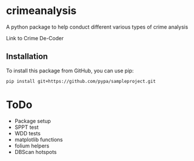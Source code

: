 # crimeanalysis

A python package to help conduct different various types of crime analysis

Link to Crime De-Coder

## Installation

To install this package from GitHub, you can use pip:

```bash
pip install git+https://github.com/pypa/sampleproject.git
```

# ToDo

 - Package setup
 - SPPT test
 - WDD tests
 - matplotlib functions
 - folium helpers
 - DBScan hotspots